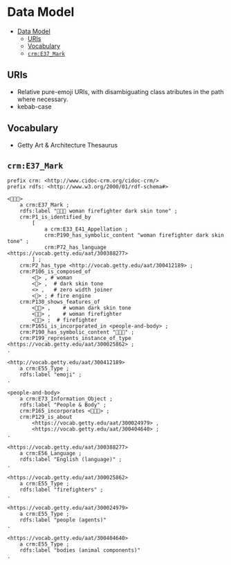 # Data Model

- [Data Model](#data-model)
  - [URIs](#uris)
  - [Vocabulary](#vocabulary)
  - [`crm:E37_Mark`](#crme37_mark)

## URIs

- Relative pure-emoji URIs, with disambiguating class atributes in the path where necessary.
- kebab-case

## Vocabulary

- Getty Art & Architecture Thesaurus

## `crm:E37_Mark`

```turtle
prefix crm: <http://www.cidoc-crm.org/cidoc-crm/>
prefix rdfs: <http://www.w3.org/2000/01/rdf-schema#>

<👩🏿‍🚒>
    a crm:E37_Mark ;
    rdfs:label "👩🏿‍🚒 woman firefighter dark skin tone" ;
    crm:P1_is_identified_by
        [
            a crm:E33_E41_Appellation ;
            crm:P190_has_symbolic_content "woman firefighter dark skin tone" ;
            crm:P72_has_language <https://vocab.getty.edu/aat/300388277>
        ] ;
    crm:P2_has_type <http://vocab.getty.edu/aat/300412189> ;
    crm:P106_is_composed_of
        <👩> , # woman
        <🏿> ,  # dark skin tone
        <‍> ,   # zero width joiner
        <🚒> ; # fire engine
    crm:P130_shows_features_of
        <👩🏿> ,    # woman dark skin tone
        <👩‍🚒> ,    # woman firefighter
        <🧑‍🚒> ;  # firefighter
    crm:P165i_is_incorporated_in <people-and-body> ;
    crm:P190_has_symbolic_content "👩🏿‍🚒" ;
    crm:P199_represents_instance_of_type <https://vocab.getty.edu/aat/300025862> ;
.

<http://vocab.getty.edu/aat/300412189>
    a crm:E55_Type ;
    rdfs:label "emoji" ;
.

<people-and-body>
    a crm:E73_Information_Object ;
    rdfs:label "People & Body" ;
    crm:P165_incorporates <👩🏿‍🚒> ;
    crm:P129_is_about
        <https://vocab.getty.edu/aat/300024979> ,
        <https://vocab.getty.edu/aat/300404640> ;
.

<https://vocab.getty.edu/aat/300388277>
    a crm:E56_Language ;
    rdfs:label "English (language)" ;
.

<https://vocab.getty.edu/aat/300025862>
    a crm:E55_Type ;
    rdfs:label "firefighters" ;
.

<https://vocab.getty.edu/aat/300024979>
    a crm:E55_Type ;
    rdfs:label "people (agents)"
.

<https://vocab.getty.edu/aat/300404640>
    a crm:E55_Type ;
    rdfs:label "bodies (animal components)"
.
```
